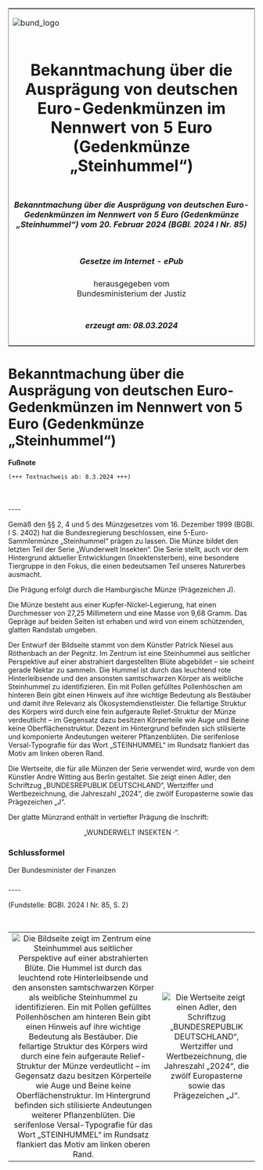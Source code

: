 <span id="DECKBLATT.html"></span>

<table border="0" frame="border" width="100%">

<tr valign="top">

<td align="left">

![bund\_logo](BfJ_2021_Web_de_de.gif)

</td>

<td align="right">

 

</td>

</tr>

<tr align="center" valign="middle">

<td colspan="2">

# Bekanntmachung über die Ausprägung von deutschen Euro-Gedenkmünzen im Nennwert von 5 Euro (Gedenkmünze „Steinhummel“)

</td>

</tr>

<tr align="center" valign="middle">

<td colspan="2">

##### Bekanntmachung über die Ausprägung von deutschen Euro-Gedenkmünzen im Nennwert von 5 Euro (Gedenkmünze „Steinhummel“) vom 20. Februar 2024 (BGBl. 2024 I Nr. 85)

</td>

</tr>

<tr align="center" valign="middle">

<td colspan="2">

  
  

##### Gesetze im Internet - ePub  
  
herausgegeben vom  
Bundesministerium der Justiz

</td>

</tr>

<tr align="center" valign="bottom">

<td colspan="2">

  
  

##### erzeugt am: 08.03.2024

</td>

</tr>

</table>

<span id="BJNR0550A0024.html"></span>

# Bekanntmachung über die Ausprägung von deutschen Euro-Gedenkmünzen im Nennwert von 5 Euro (Gedenkmünze „Steinhummel“)

<div>

  
**Fußnote**

<div class="jnhtml">

<div>

<div class="jurAbsatz">

  

``` 
(+++ Textnachweis ab: 8.3.2024 +++)

 
```

</div>

</div>

</div>

</div>

<span id="BJNR0550A0024BJNE000100000.html"></span>

###   
\----

<div>

<div class="jnhtml">

<div>

<div class="jurAbsatz">

Gemäß den §§ 2, 4 und 5 des Münzgesetzes vom 16. Dezember 1999 (BGBl. I
S. 2402) hat die Bundesregierung beschlossen, eine 5-Euro-Sammlermünze
„Steinhummel“ prägen zu lassen. Die Münze bildet den letzten Teil der
Serie „Wunderwelt Insekten“. Die Serie stellt, auch vor dem Hintergrund
aktueller Entwicklungen (Insektensterben), eine besondere Tiergruppe in
den Fokus, die einen bedeutsamen Teil unseres Naturerbes ausmacht.

</div>

<div class="jurAbsatz">

Die Prägung erfolgt durch die Hamburgische Münze (Prägezeichen J).

</div>

<div class="jurAbsatz">

Die Münze besteht aus einer Kupfer-Nickel-Legierung, hat einen
Durchmesser von 27,25 Millimetern und eine Masse von 9,68 Gramm. Das
Gepräge auf beiden Seiten ist erhaben und wird von einem schützenden,
glatten Randstab umgeben.

</div>

<div class="jurAbsatz">

Der Entwurf der Bildseite stammt von dem Künstler Patrick Niesel aus
Röthenbach an der Pegnitz. Im Zentrum ist eine Steinhummel aus
seitlicher Perspektive auf einer abstrahiert dargestellten Blüte
abgebildet – sie scheint gerade Nektar zu sammeln. Die Hummel ist durch
das leuchtend rote Hinterleibsende und den ansonsten samtschwarzen
Körper als weibliche Steinhummel zu identifizieren. Ein mit Pollen
gefülltes Pollenhöschen am hinteren Bein gibt einen Hinweis auf ihre
wichtige Bedeutung als Bestäuber und damit ihre Relevanz als
Ökosystemdienstleister. Die fellartige Struktur des Körpers wird durch
eine fein aufgeraute Relief-Struktur der Münze verdeutlicht – im
Gegensatz dazu besitzen Körperteile wie Auge und Beine keine
Oberflächenstruktur. Dezent im Hintergrund befinden sich stilisierte
und komponierte Andeutungen weiterer Pflanzenblüten. Die serifenlose
Versal-Typografie für das Wort „STEINHUMMEL“ im Rundsatz flankiert das
Motiv am linken oberen Rand.

</div>

<div class="jurAbsatz">

Die Wertseite, die für alle Münzen der Serie verwendet wird, wurde von
dem Künstler Andre Witting aus Berlin gestaltet. Sie zeigt einen Adler,
den Schriftzug „BUNDESREPUBLIK DEUTSCHLAND“, Wertziffer und
Wertbezeichnung, die Jahreszahl „2024“, die zwölf Europasterne sowie das
Prägezeichen „J“.

</div>

<div class="jurAbsatz">

Der glatte Münzrand enthält in vertiefter Prägung die Inschrift:

</div>

<div class="jurAbsatz" style="text-align:center;">

„WUNDERWELT INSEKTEN ·“.

</div>

</div>

</div>

</div>

<span id="BJNR0550A0024BJNE000200000.html"></span>

### Schlussformel  

<div>

<div class="jnhtml">

<div>

<div class="jurAbsatz">

<span class="SP">Der Bundesminister der Finanzen</span>

</div>

</div>

</div>

</div>

<span id="BJNR0550A0024BJNE000300000.html"></span>

###   
\----

<div>

<div class="jnhtml">

<div>

<div class="jurAbsatz">

<div class="kommentar_Fundstelle">

(Fundstelle: BGBl. 2024 I Nr. 85, S. 2)

</div>

</div>

<div class="jurAbsatz">

 

</div>

|                                                                                                                                                                                                                                                                                                                                                                                                                                                                                                                                                                                                                                                                                                                                                                                                                 |                                                                                                                                                                                                                         |
| :-------------------------------------------------------------------------------------------------------------------------------------------------------------------------------------------------------------------------------------------------------------------------------------------------------------------------------------------------------------------------------------------------------------------------------------------------------------------------------------------------------------------------------------------------------------------------------------------------------------------------------------------------------------------------------------------------------------------------------------------------------------------------------------------------------------: | :---------------------------------------------------------------------------------------------------------------------------------------------------------------------------------------------------------------------: |
| ![Die Bildseite zeigt im Zentrum eine Steinhummel aus seitlicher Perspektive auf einer abstrahierten Blüte. Die Hummel ist durch das leuchtend rote Hinterleibsende und den ansonsten samtschwarzen Körper als weibliche Steinhummel zu identifizieren. Ein mit Pollen gefülltes Pollenhöschen am hinteren Bein gibt einen Hinweis auf ihre wichtige Bedeutung als Bestäuber. Die fellartige Struktur des Körpers wird durch eine fein aufgeraute Relief-Struktur der Münze verdeutlicht – im Gegensatz dazu besitzen Körperteile wie Auge und Beine keine Oberflächenstruktur. Im Hintergrund befinden sich stilisierte Andeutungen weiterer Pflanzenblüten. Die serifenlose Versal-Typografie für das Wort „STEINHUMMEL“ im Rundsatz flankiert das Motiv am linken oberen Rand.](bgbl1_2024_j00850_0010.jpeg) | ![Die Wertseite zeigt einen Adler, den Schriftzug „BUNDESREPUBLIK DEUTSCHLAND“, Wertziffer und Wertbezeichnung, die Jahreszahl „2024“, die zwölf Europasterne sowie das Prägezeichen „J“.](bgbl1_2024_j00850_0020.jpeg) |

</div>

</div>

</div>

